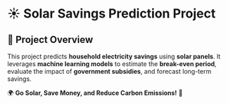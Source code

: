 # ☀️ Solar Savings Prediction Project

## 📌 Project Overview
This project predicts **household electricity savings** using **solar panels**. It leverages **machine learning models** to estimate the **break-even period**, evaluate the impact of **government subsidies**, and forecast long-term savings.

🌍 **Go Solar, Save Money, and Reduce Carbon Emissions!** 🚀

